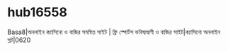 # hub16558
Basa8|অনলাইন ক্যাসিনো ও বাজির সমন্বিত সাইট | ফ্রি স্পোর্টস ভবিষ্যদ্বাণী ও বাজির সাইট|ক্যাসিনো অনলাইন স্লট|0620
